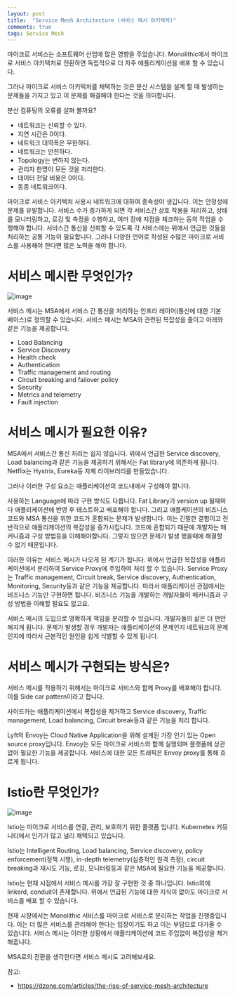 ```yaml
---
layout: post
title:  "Service Mesh Architecture (서비스 메시 아키텍처)"
comments: true
tags: Service Mesh
---
```

마이크로 서비스는 소프트웨어 산업에 많은 영향을 주었습니다. Monolithic에서 마이크로 서비스 아키텍처로 전환하면 독립적으로 더 자주 애플리케이션을 배포 할 수 있습니다.

그러나 마이크로 서비스 아키텍처를 채택하는 것은 분산 시스템을 설계 할 때 발생하는 문제들을 가지고 있고 이 문제를 해결해야 한다는 것을 의미합니다.

분산 컴퓨팅의 오류를 살펴 볼까요?
* 네트워크는 신뢰할 수 있다.
* 지연 시간은 0이다.
* 네트워크 대역폭은 무한하다.
* 네트워크는 안전하다.
* Topology는 변하지 않는다.
* 관리자 한명이 모든 것을 처리한다.
* 데이터 전달 비용은 0이다.
* 동종 네트워크이다.

마이크로 서비스 아키텍처 사용시 네트워크에 대하여 종속성이 생깁니다. 이는 안정성에 문제를 유발합니다. 서비스 수가 증가하게 되면 각 서비스간 상호 작용을 처리하고, 상태를 모니터링하고, 로깅 및 측정을 수행하고, 여러 장애 지점을 체크하는 등의 작업을 수행해야 합니다. 서비스간 통신을 신뢰할 수 있도록 각 서비스에는 위에서 언급한 것들을 처리하는 공통 기능이 필요합니다. 그러나 다양한 언어로 작성된 수많은 마이크로 서비스를 사용해야 한다면 많은 노력을 해야 합니다.

# 서비스 메시란 무엇인가?
![image](https://user-images.githubusercontent.com/111643/116040094-84ef7680-a6a6-11eb-8613-b094bb72fbf7.png)

서비스 메시는 MSA에서 서비스 간 통신을 처리하는 인프라 레이어(통신에 대한 기본 베이스)로 정의할 수 있습니다. 서비스 메시는 MSA와 관련된 복잡성을 줄이고 아래와 같은 기능을 제공합니다.
* Load Balancing
* Service Discovery
* Health check
* Authentication
* Traffic management and routing
* Circuit breaking and failover policy
* Security
* Metrics and telemetry
* Fault injection

# 서비스 메시가 필요한 이유?
MSA에서 서비스간 통신 처리는 쉽지 않습니다. 위에서 언급한 Service discovery, Load balancing과 같은 기능을 제공하기 위해서는 Fat library에 의존하게 됩니다. Netflix는 Hystrix, Eureka등 자체 라이브러리를 만들었습니다.

그러나 이러한 구성 요소는 애플리케이션의 코드내에서 구성해야 합니다.

사용하는 Language에 따라 구현 방식도 다릅니다. Fat Library가 version up 될때마다 애플리케이션에 반영 후 테스트하고 배포해야 합니다. 그리고 애플케이션의 비즈니스 코드와 MSA 통신을 위한 코드가 혼합되는 문제가 발생합니다. 이는 긴밀한 결합이고 전반적으로 애플리케이션의 복잡성을 증가시킵니다. 코드에 혼합되기 때문에 개발자는 매커니즘과 구성 방법등을 이해해야합니다. 그렇지 않으면 문제가 발생 했을때에 해결할 수 없기 때문입니다.

이러한 이유는 서비스 메시가 나오게 된 계기가 됩니다. 위에서 언급한 복잡성을 애플리케이션에서 분리하여 Service Proxy에 주입하여 처리 할 수 있습니다. Service Proxy는 Traffic management, Circuit break, Service discovery, Authentication, Monitoring, Security등과 같은 기능을 제공합니다. 따라서 애플리케이션 관점에서는 비즈니스 기능만 구현하면 됩니다. 비즈니스 기능을 개발하는 개발자들이 매커니즘과 구성 방법을 이해할 필요도 없고요.

서비스 메시의 도입으로 명확하게 책임을 분리할 수 있습니다. 개발자들의 삶은 더 편안해지게 됩니다. 문제가 발생할 경우 개발자는 애플리케이션의 문제인지 네트워크의 문제인지에 따라서 근본적인 원인을 쉽게 식별할 수 있게 됩니다.

# 서비스 메시가 구현되는 방식은?
서비스 메시를 적용하기 위해서는 마이크로 서비스와 함께 Proxy를 배포해야 합니다. 이를 Side car pattern이라고 합니다.

사이드카는 애플리케이션에서 복잡성을 제거하고 Service discovery, Traffic management, Load balancing, Circuit break등과 같은 기능을 처리 합니다.

Lyft의 Envoy는 Cloud Native Application을 위해 설계된 가장 인기 있는 Open source proxy입니다. Envoy는 모든 마이크로 서비스와 함께 실행되며 플랫폼에 상관없이 필요한 기능을 제공합니다. 서비스에 대한 모든 트래픽은 Envoy proxy를 통해 흐르게 됩니다.

# Istio란 무엇인가?
![image](https://user-images.githubusercontent.com/111643/116040190-a9e3e980-a6a6-11eb-86cf-08684a9f55b7.png)

Istio는 마이크로 서비스를 연결, 관리, 보호하기 위한 플랫폼 입니다. Kubernetes 커뮤니티에서 인기가 많고 널리 채택되고 있습니다.

Istio는 Intelligent Routing, Load balancing, Service discovery, policy enforcement(정책 시행), in-depth telemetry(심층적인 원격 측정), circuit breaking과 재시도 기능, 로깅, 모니터링등과 같은 MSA에 필요한 기능을 제공합니다.

Istio는 현재 시점에서 서비스 메시를 가장 잘 구현한 것 중 하나입니다. Istio외에 linkerd, conduit이 존재합니다. 위에서 언급된 기능에 대한 지식이 없이도 마이크로 서비스를 배포 할 수 있습니다.

현재 시장에서는 Monolithic 서비스를 마이크로 서비스로 분리하는 작업을 진행중입니다. 이는 더 많은 서비스를 관리해야 한다는 입장이기도 하고 이는 부담으로 다가올 수 있습니다. 서비스 메시는 이러한 상황에서 애플리케이션에 코드 주입없이 복잡성을 제거해줍니다.

MSA로의 전환을 생각한다면 서비스 메시도 고려해보세요.

참고:
* https://dzone.com/articles/the-rise-of-service-mesh-architecture
